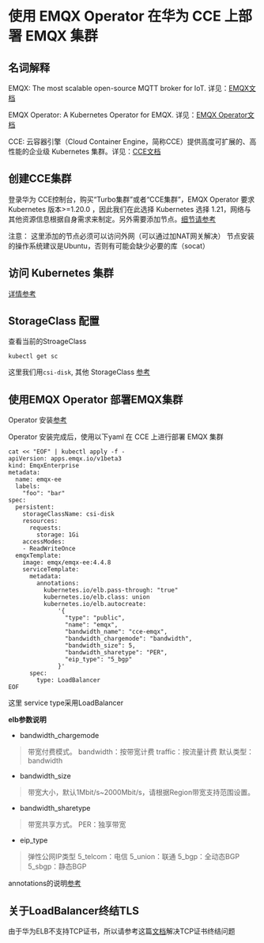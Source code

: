 # 使用 EMQX Operator 在华为 CCE 上部署 EMQX 集群

## 名词解释

EMQX: The most scalable open-source MQTT broker for IoT. 详见：[EMQX文档](https://github.com/emqx/emqx)

EMQX Operator: A Kubernetes Operator for EMQX. 详见：[EMQX Operator文档](https://github.com/emqx/emqx-operator)

CCE: 云容器引擎（Cloud Container Engine，简称CCE）提供高度可扩展的、高性能的企业级 Kubernetes 集群。详见：[CCE文档](https://support.huaweicloud.com/cce/index.html)

## 创建CCE集群

登录华为 CCE控制台，购买“Turbo集群”或者“CCE集群”，EMQX Operator 要求Kubernetes 版本>=1.20.0 ，因此我们在此选择 Kubernetes 选择 1.21，网络与其他资源信息根据自身需求来制定。另外需要添加节点。[细节请参考](https://support.huaweicloud.com/qs-cce/cce_qs_0008.html?utm_source=cce_Growth_map&utm_medium=display&utm_campaign=help_center&utm_content=Growth_map)

注意：
这里添加的节点必须可以访问外网（可以通过加NAT网关解决）
节点安装的操作系统建议是Ubuntu，否则有可能会缺少必要的库（socat）

## 访问 Kubernetes 集群
[详情参考](https://support.huaweicloud.com/usermanual-cce/cce_01_0107.html)

## StorageClass 配置

查看当前的StroageClass
```shell
kubectl get sc
```

这里我们用`csi-disk`, 其他 StorageClass [参考](https://support.huaweicloud.com/usermanual-cce/cce_10_0380.html)

## 使用EMQX Operator 部署EMQX集群

Operator 安装[参考](https://github.com/emqx/emqx-operator/blob/main/docs/en_US/getting-started/getting-started.md)

Operator 安装完成后，使用以下yaml 在 CCE 上进行部署 EMQX 集群
```shell
cat << "EOF" | kubectl apply -f -
apiVersion: apps.emqx.io/v1beta3
kind: EmqxEnterprise
metadata:
  name: emqx-ee
  labels:
    "foo": "bar"
spec:
  persistent:
    storageClassName: csi-disk
    resources:
      requests:
        storage: 1Gi
    accessModes:
    - ReadWriteOnce
  emqxTemplate:
    image: emqx/emqx-ee:4.4.8
    serviceTemplate:
      metadata:
        annotations:
          kubernetes.io/elb.pass-through: "true"
          kubernetes.io/elb.class: union
          kubernetes.io/elb.autocreate:
              '{
                "type": "public",
                "name": "emqx",
                "bandwidth_name": "cce-emqx",
                "bandwidth_chargemode": "bandwidth",
                "bandwidth_size": 5,
                "bandwidth_sharetype": "PER",
                "eip_type": "5_bgp"
              }'
      spec:
        type: LoadBalancer
EOF
```

这里 service type采用LoadBalancer

**elb参数说明**
- bandwidth_chargemode
> 带宽付费模式。
bandwidth：按带宽计费
traffic：按流量计费
默认类型：bandwidth

- bandwidth_size
> 带宽大小，默认1Mbit/s~2000Mbit/s，请根据Region带宽支持范围设置。

- bandwidth_sharetype
> 带宽共享方式。
PER：独享带宽

- eip_type
> 弹性公网IP类型
5_telcom：电信
5_union：联通
5_bgp：全动态BGP
5_sbgp：静态BGP


annotations的说明[参考](https://support.huaweicloud.com/usermanual-cce/cce_10_0252.html)

## 关于LoadBalancer终结TLS

由于华为ELB不支持TCP证书，所以请参考这篇[文档](https://github.com/emqx/emqx-operator/discussions/312)解决TCP证书终结问题